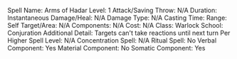 
Spell Name: Arms of Hadar
Level: 1
Attack/Saving Throw: N/A
Duration: Instantaneous
Damage/Heal: N/A
Damage Type: N/A
Casting Time: 
Range: Self
Target/Area: N/A
Components: N/A
Cost: N/A
Class: Warlock
School: Conjuration
Additional Detail: Targets can't take reactions until next turn
Per Higher Spell Level: N/A
Concentration Spell: N/A
Ritual Spell: No
Verbal Component: Yes
Material Component: No
Somatic Component: Yes
